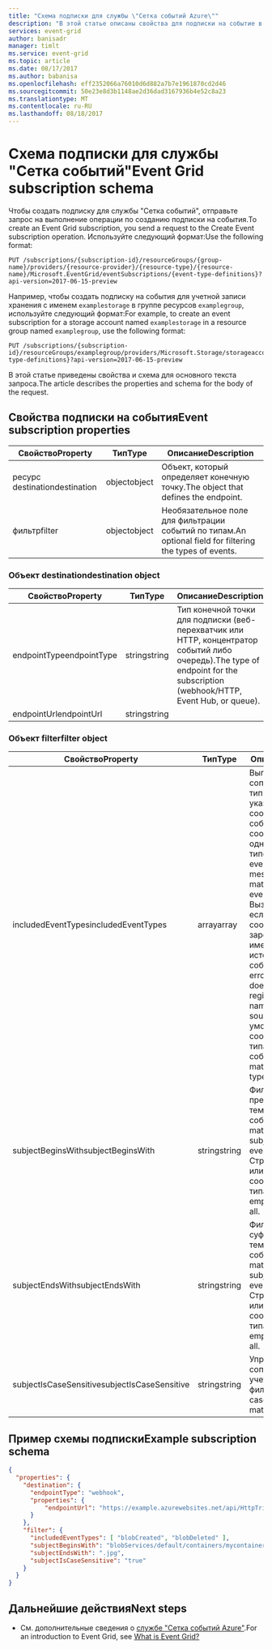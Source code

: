 ```yaml
---
title: "Схема подписки для службы \"Сетка событий Azure\""
description: "В этой статье описаны свойства для подписки на событие в службе \"Сетка событий Azure\"."
services: event-grid
author: banisadr
manager: timlt
ms.service: event-grid
ms.topic: article
ms.date: 08/17/2017
ms.author: babanisa
ms.openlocfilehash: eff2352066a76010d6d882a7b7e1961870cd2d46
ms.sourcegitcommit: 50e23e8d3b1148ae2d36dad3167936b4e52c8a23
ms.translationtype: MT
ms.contentlocale: ru-RU
ms.lasthandoff: 08/18/2017
---
```

# <a name="event-grid-subscription-schema"></a><span data-ttu-id="26d43-103">Схема подписки для службы "Сетка событий"</span><span class="sxs-lookup"><span data-stu-id="26d43-103">Event Grid subscription schema</span></span>

<span data-ttu-id="26d43-104">Чтобы создать подписку для службы "Сетка событий", отправьте запрос на выполнение операции по созданию подписки на события.</span><span class="sxs-lookup"><span data-stu-id="26d43-104">To create an Event Grid subscription, you send a request to the Create Event subscription operation.</span></span> <span data-ttu-id="26d43-105">Используйте следующий формат:</span><span class="sxs-lookup"><span data-stu-id="26d43-105">Use the following format:</span></span>

```
PUT /subscriptions/{subscription-id}/resourceGroups/{group-name}/providers/{resource-provider}/{resource-type}/{resource-name}/Microsoft.EventGrid/eventSubscriptions/{event-type-definitions}?api-version=2017-06-15-preview
``` 

<span data-ttu-id="26d43-106">Например, чтобы создать подписку на события для учетной записи хранения с именем `examplestorage` в группе ресурсов `examplegroup`, используйте следующий формат:</span><span class="sxs-lookup"><span data-stu-id="26d43-106">For example, to create an event subscription for a storage account named `examplestorage` in a resource group named `examplegroup`, use the following format:</span></span>

```
PUT /subscriptions/{subscription-id}/resourceGroups/examplegroup/providers/Microsoft.Storage/storageaccounts/examplestorage/Microsoft.EventGrid/eventSubscriptions/{event-type-definitions}?api-version=2017-06-15-preview
``` 

<span data-ttu-id="26d43-107">В этой статье приведены свойства и схема для основного текста запроса.</span><span class="sxs-lookup"><span data-stu-id="26d43-107">The article describes the properties and schema for the body of the request.</span></span>
 
## <a name="event-subscription-properties"></a><span data-ttu-id="26d43-108">Свойства подписки на события</span><span class="sxs-lookup"><span data-stu-id="26d43-108">Event subscription properties</span></span>

| <span data-ttu-id="26d43-109">Свойство</span><span class="sxs-lookup"><span data-stu-id="26d43-109">Property</span></span> | <span data-ttu-id="26d43-110">Тип</span><span class="sxs-lookup"><span data-stu-id="26d43-110">Type</span></span> | <span data-ttu-id="26d43-111">Описание</span><span class="sxs-lookup"><span data-stu-id="26d43-111">Description</span></span> |
| -------- | ---- | ----------- |
| <span data-ttu-id="26d43-112">ресурс destination</span><span class="sxs-lookup"><span data-stu-id="26d43-112">destination</span></span> | <span data-ttu-id="26d43-113">object</span><span class="sxs-lookup"><span data-stu-id="26d43-113">object</span></span> | <span data-ttu-id="26d43-114">Объект, который определяет конечную точку.</span><span class="sxs-lookup"><span data-stu-id="26d43-114">The object that defines the endpoint.</span></span> |
| <span data-ttu-id="26d43-115">фильтр</span><span class="sxs-lookup"><span data-stu-id="26d43-115">filter</span></span> | <span data-ttu-id="26d43-116">object</span><span class="sxs-lookup"><span data-stu-id="26d43-116">object</span></span> | <span data-ttu-id="26d43-117">Необязательное поле для фильтрации событий по типам.</span><span class="sxs-lookup"><span data-stu-id="26d43-117">An optional field for filtering the types of events.</span></span> |

### <a name="destination-object"></a><span data-ttu-id="26d43-118">Объект destination</span><span class="sxs-lookup"><span data-stu-id="26d43-118">destination object</span></span>

| <span data-ttu-id="26d43-119">Свойство</span><span class="sxs-lookup"><span data-stu-id="26d43-119">Property</span></span> | <span data-ttu-id="26d43-120">Тип</span><span class="sxs-lookup"><span data-stu-id="26d43-120">Type</span></span> | <span data-ttu-id="26d43-121">Описание</span><span class="sxs-lookup"><span data-stu-id="26d43-121">Description</span></span> |
| -------- | ---- | ----------- |
| <span data-ttu-id="26d43-122">endpointType</span><span class="sxs-lookup"><span data-stu-id="26d43-122">endpointType</span></span> | <span data-ttu-id="26d43-123">string</span><span class="sxs-lookup"><span data-stu-id="26d43-123">string</span></span> | <span data-ttu-id="26d43-124">Тип конечной точки для подписки (веб-перехватчик или HTTP, концентратор событий либо очередь).</span><span class="sxs-lookup"><span data-stu-id="26d43-124">The type of endpoint for the subscription (webhook/HTTP, Event Hub, or queue).</span></span> | 
| <span data-ttu-id="26d43-125">endpointUrl</span><span class="sxs-lookup"><span data-stu-id="26d43-125">endpointUrl</span></span> | <span data-ttu-id="26d43-126">string</span><span class="sxs-lookup"><span data-stu-id="26d43-126">string</span></span> |  | 

### <a name="filter-object"></a><span data-ttu-id="26d43-127">Объект filter</span><span class="sxs-lookup"><span data-stu-id="26d43-127">filter object</span></span>

| <span data-ttu-id="26d43-128">Свойство</span><span class="sxs-lookup"><span data-stu-id="26d43-128">Property</span></span> | <span data-ttu-id="26d43-129">Тип</span><span class="sxs-lookup"><span data-stu-id="26d43-129">Type</span></span> | <span data-ttu-id="26d43-130">Описание</span><span class="sxs-lookup"><span data-stu-id="26d43-130">Description</span></span> |
| -------- | ---- | ----------- |
| <span data-ttu-id="26d43-131">includedEventTypes</span><span class="sxs-lookup"><span data-stu-id="26d43-131">includedEventTypes</span></span> | <span data-ttu-id="26d43-132">array</span><span class="sxs-lookup"><span data-stu-id="26d43-132">array</span></span> | <span data-ttu-id="26d43-133">Выполняет сопоставление, если тип события, указанный в сообщении о событии, полностью соответствует одному из этих типов.</span><span class="sxs-lookup"><span data-stu-id="26d43-133">Match when the event type in the event message is an exact match to one of these event type names.</span></span> <span data-ttu-id="26d43-134">Вызывает ошибку, если имя события не соответствует зарегистрированному имени типа для источника события.</span><span class="sxs-lookup"><span data-stu-id="26d43-134">Raises an error when event name does not match the registered event type names for the event source.</span></span> <span data-ttu-id="26d43-135">По умолчанию соответствует всем типам событий.</span><span class="sxs-lookup"><span data-stu-id="26d43-135">Default matches all event types.</span></span> |
| <span data-ttu-id="26d43-136">subjectBeginsWith</span><span class="sxs-lookup"><span data-stu-id="26d43-136">subjectBeginsWith</span></span> | <span data-ttu-id="26d43-137">string</span><span class="sxs-lookup"><span data-stu-id="26d43-137">string</span></span> | <span data-ttu-id="26d43-138">Фильтр соответствия префиксу для поля темы в сообщении о событии.</span><span class="sxs-lookup"><span data-stu-id="26d43-138">A prefix-match filter to the subject field in the event message.</span></span> <span data-ttu-id="26d43-139">Строка по умолчанию или пустая строка соответствует всем типам.</span><span class="sxs-lookup"><span data-stu-id="26d43-139">The default or empty string matches all.</span></span> | 
| <span data-ttu-id="26d43-140">subjectEndsWith</span><span class="sxs-lookup"><span data-stu-id="26d43-140">subjectEndsWith</span></span> | <span data-ttu-id="26d43-141">string</span><span class="sxs-lookup"><span data-stu-id="26d43-141">string</span></span> | <span data-ttu-id="26d43-142">Фильтр соответствия суффиксу для поля темы в сообщении о событии.</span><span class="sxs-lookup"><span data-stu-id="26d43-142">A suffix-match filter to the subject field in the event message.</span></span> <span data-ttu-id="26d43-143">Строка по умолчанию или пустая строка соответствует всем типам.</span><span class="sxs-lookup"><span data-stu-id="26d43-143">The default or empty string matches all.</span></span> |
| <span data-ttu-id="26d43-144">subjectIsCaseSensitive</span><span class="sxs-lookup"><span data-stu-id="26d43-144">subjectIsCaseSensitive</span></span> | <span data-ttu-id="26d43-145">string</span><span class="sxs-lookup"><span data-stu-id="26d43-145">string</span></span> | <span data-ttu-id="26d43-146">Управляет сопоставлением с учетом регистра в фильтрах.</span><span class="sxs-lookup"><span data-stu-id="26d43-146">Controls case-sensitive matching for filters.</span></span> |


## <a name="example-subscription-schema"></a><span data-ttu-id="26d43-147">Пример схемы подписки</span><span class="sxs-lookup"><span data-stu-id="26d43-147">Example subscription schema</span></span>

```json
{
  "properties": {
    "destination": {
      "endpointType": "webhook",
      "properties": {
          "endpointUrl": "https://example.azurewebsites.net/api/HttpTriggerCSharp1?code=VXbGWce53l48Mt8wuotr0GPmyJ/nDT4hgdFj9DpBiRt38qqnnm5OFg=="
      }
    },
    "filter": {
      "includedEventTypes": [ "blobCreated", "blobDeleted" ],
      "subjectBeginsWith": "blobServices/default/containers/mycontainer/log",
      "subjectEndsWith": ".jpg",
      "subjectIsCaseSensitive": "true"
    }
  }
}
```

## <a name="next-steps"></a><span data-ttu-id="26d43-148">Дальнейшие действия</span><span class="sxs-lookup"><span data-stu-id="26d43-148">Next steps</span></span>

* <span data-ttu-id="26d43-149">См. дополнительные сведения о [службе "Сетка событий Azure"](overview.md).</span><span class="sxs-lookup"><span data-stu-id="26d43-149">For an introduction to Event Grid, see [What is Event Grid?](overview.md)</span></span>